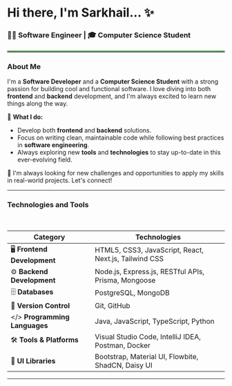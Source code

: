 # Hi there, I'm Sarkhail... ✨

### 👨‍💻 Software Engineer | 🎓 Computer Science Student

<hr style="border: none; border-top: 3px solid #4CAF50; width: 100%; margin: 20px auto;">


### **About Me** 

I'm a **Software Developer** and a **Computer Science Student** with a strong passion for building cool and functional software. I love diving into both **frontend** and **backend** development, and I'm always excited to learn new things along the way.

🔧 **What I do:**
- Develop both **frontend** and **backend** solutions.
- Focus on writing clean, maintainable code while following best practices in **software engineering**.
- Always exploring new **tools** and **technologies** to stay up-to-date in this ever-evolving field.

🚀 I'm always looking for new challenges and opportunities to apply my skills in real-world projects. Let's connect!

---

### **Technologies and Tools**

<br>


| **Category**                | **Technologies**                                      |
|-----------------------------|-------------------------------------------------------|
| 🖥️ **Frontend Development** | HTML5, CSS3, JavaScript, React, Next.js, Tailwind CSS |
| ⚙️ **Backend Development**  | Node.js, Express.js, RESTful APIs, Prisma, Mongoose  |
| 🗄️ **Databases**            | PostgreSQL, MongoDB                                  |
| 🔗 **Version Control**      | Git, GitHub                                          |
| </> **Programming Languages**| Java, JavaScript, TypeScript, Python                 |
| 🛠️ **Tools & Platforms**   | Visual Studio Code, IntelliJ IDEA, Postman, Docker    |
| 🎨 **UI Libraries**         | Bootstrap, Material UI, Flowbite, ShadCN, Daisy UI   |

---
















